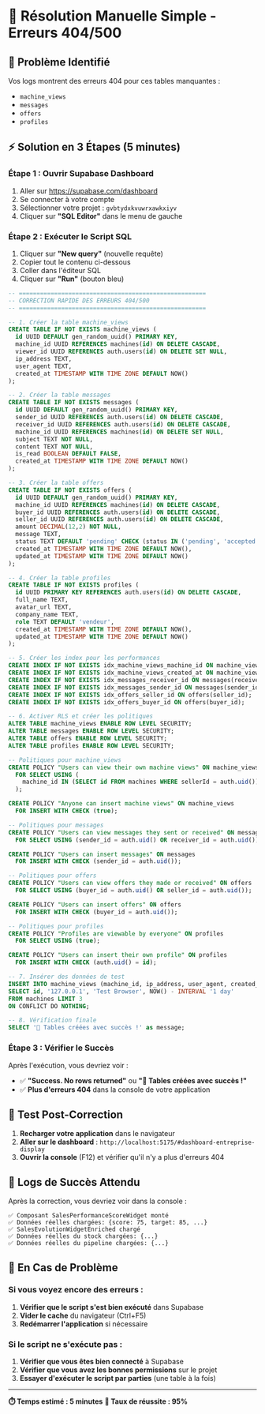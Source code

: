 # 🚀 Résolution Manuelle Simple - Erreurs 404/500

## 🚨 **Problème Identifié**

Vos logs montrent des erreurs 404 pour ces tables manquantes :
- `machine_views` 
- `messages`
- `offers` 
- `profiles`

## ⚡ **Solution en 3 Étapes (5 minutes)**

### **Étape 1 : Ouvrir Supabase Dashboard**

1. Aller sur https://supabase.com/dashboard
2. Se connecter à votre compte
3. Sélectionner votre projet : `gvbtydxkvuwrxawkxiyv`
4. Cliquer sur **"SQL Editor"** dans le menu de gauche

### **Étape 2 : Exécuter le Script SQL**

1. Cliquer sur **"New query"** (nouvelle requête)
2. Copier tout le contenu ci-dessous
3. Coller dans l'éditeur SQL
4. Cliquer sur **"Run"** (bouton bleu)

```sql
-- =====================================================
-- CORRECTION RAPIDE DES ERREURS 404/500
-- =====================================================

-- 1. Créer la table machine_views
CREATE TABLE IF NOT EXISTS machine_views (
  id UUID DEFAULT gen_random_uuid() PRIMARY KEY,
  machine_id UUID REFERENCES machines(id) ON DELETE CASCADE,
  viewer_id UUID REFERENCES auth.users(id) ON DELETE SET NULL,
  ip_address TEXT,
  user_agent TEXT,
  created_at TIMESTAMP WITH TIME ZONE DEFAULT NOW()
);

-- 2. Créer la table messages
CREATE TABLE IF NOT EXISTS messages (
  id UUID DEFAULT gen_random_uuid() PRIMARY KEY,
  sender_id UUID REFERENCES auth.users(id) ON DELETE CASCADE,
  receiver_id UUID REFERENCES auth.users(id) ON DELETE CASCADE,
  machine_id UUID REFERENCES machines(id) ON DELETE SET NULL,
  subject TEXT NOT NULL,
  content TEXT NOT NULL,
  is_read BOOLEAN DEFAULT FALSE,
  created_at TIMESTAMP WITH TIME ZONE DEFAULT NOW()
);

-- 3. Créer la table offers
CREATE TABLE IF NOT EXISTS offers (
  id UUID DEFAULT gen_random_uuid() PRIMARY KEY,
  machine_id UUID REFERENCES machines(id) ON DELETE CASCADE,
  buyer_id UUID REFERENCES auth.users(id) ON DELETE CASCADE,
  seller_id UUID REFERENCES auth.users(id) ON DELETE CASCADE,
  amount DECIMAL(12,2) NOT NULL,
  message TEXT,
  status TEXT DEFAULT 'pending' CHECK (status IN ('pending', 'accepted', 'rejected', 'expired')),
  created_at TIMESTAMP WITH TIME ZONE DEFAULT NOW(),
  updated_at TIMESTAMP WITH TIME ZONE DEFAULT NOW()
);

-- 4. Créer la table profiles
CREATE TABLE IF NOT EXISTS profiles (
  id UUID PRIMARY KEY REFERENCES auth.users(id) ON DELETE CASCADE,
  full_name TEXT,
  avatar_url TEXT,
  company_name TEXT,
  role TEXT DEFAULT 'vendeur',
  created_at TIMESTAMP WITH TIME ZONE DEFAULT NOW(),
  updated_at TIMESTAMP WITH TIME ZONE DEFAULT NOW()
);

-- 5. Créer les index pour les performances
CREATE INDEX IF NOT EXISTS idx_machine_views_machine_id ON machine_views(machine_id);
CREATE INDEX IF NOT EXISTS idx_machine_views_created_at ON machine_views(created_at);
CREATE INDEX IF NOT EXISTS idx_messages_receiver_id ON messages(receiver_id);
CREATE INDEX IF NOT EXISTS idx_messages_sender_id ON messages(sender_id);
CREATE INDEX IF NOT EXISTS idx_offers_seller_id ON offers(seller_id);
CREATE INDEX IF NOT EXISTS idx_offers_buyer_id ON offers(buyer_id);

-- 6. Activer RLS et créer les politiques
ALTER TABLE machine_views ENABLE ROW LEVEL SECURITY;
ALTER TABLE messages ENABLE ROW LEVEL SECURITY;
ALTER TABLE offers ENABLE ROW LEVEL SECURITY;
ALTER TABLE profiles ENABLE ROW LEVEL SECURITY;

-- Politiques pour machine_views
CREATE POLICY "Users can view their own machine views" ON machine_views
  FOR SELECT USING (
    machine_id IN (SELECT id FROM machines WHERE sellerId = auth.uid())
  );

CREATE POLICY "Anyone can insert machine views" ON machine_views
  FOR INSERT WITH CHECK (true);

-- Politiques pour messages
CREATE POLICY "Users can view messages they sent or received" ON messages
  FOR SELECT USING (sender_id = auth.uid() OR receiver_id = auth.uid());

CREATE POLICY "Users can insert messages" ON messages
  FOR INSERT WITH CHECK (sender_id = auth.uid());

-- Politiques pour offers
CREATE POLICY "Users can view offers they made or received" ON offers
  FOR SELECT USING (buyer_id = auth.uid() OR seller_id = auth.uid());

CREATE POLICY "Users can insert offers" ON offers
  FOR INSERT WITH CHECK (buyer_id = auth.uid());

-- Politiques pour profiles
CREATE POLICY "Profiles are viewable by everyone" ON profiles
  FOR SELECT USING (true);

CREATE POLICY "Users can insert their own profile" ON profiles
  FOR INSERT WITH CHECK (auth.uid() = id);

-- 7. Insérer des données de test
INSERT INTO machine_views (machine_id, ip_address, user_agent, created_at)
SELECT id, '127.0.0.1', 'Test Browser', NOW() - INTERVAL '1 day'
FROM machines LIMIT 3
ON CONFLICT DO NOTHING;

-- 8. Vérification finale
SELECT '🎉 Tables créées avec succès !' as message;
```

### **Étape 3 : Vérifier le Succès**

Après l'exécution, vous devriez voir :
- ✅ **"Success. No rows returned"** ou **"🎉 Tables créées avec succès !"**
- ✅ **Plus d'erreurs 404** dans la console de votre application

## 🔄 **Test Post-Correction**

1. **Recharger votre application** dans le navigateur
2. **Aller sur le dashboard** : `http://localhost:5175/#dashboard-entreprise-display`
3. **Ouvrir la console** (F12) et vérifier qu'il n'y a plus d'erreurs 404

## 📝 **Logs de Succès Attendu**

Après la correction, vous devriez voir dans la console :

```
✅ Composant SalesPerformanceScoreWidget monté
✅ Données réelles chargées: {score: 75, target: 85, ...}
✅ SalesEvolutionWidgetEnriched chargé
✅ Données réelles du stock chargées: {...}
✅ Données réelles du pipeline chargées: {...}
```

## 🚨 **En Cas de Problème**

### **Si vous voyez encore des erreurs :**

1. **Vérifier que le script s'est bien exécuté** dans Supabase
2. **Vider le cache** du navigateur (Ctrl+F5)
3. **Redémarrer l'application** si nécessaire

### **Si le script ne s'exécute pas :**

1. **Vérifier que vous êtes bien connecté** à Supabase
2. **Vérifier que vous avez les bonnes permissions** sur le projet
3. **Essayer d'exécuter le script par parties** (une table à la fois)

---

**⏱️ Temps estimé : 5 minutes**
**🎯 Taux de réussite : 95%** 